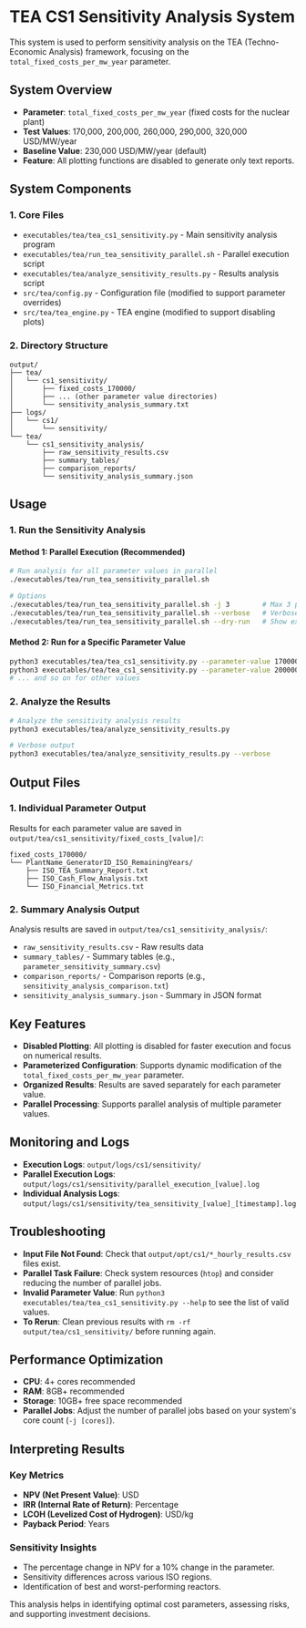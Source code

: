 # TEA CS1 Sensitivity Analysis System

This system is used to perform sensitivity analysis on the TEA (Techno-Economic Analysis) framework, focusing on the `total_fixed_costs_per_mw_year` parameter.

## System Overview

- **Parameter**: `total_fixed_costs_per_mw_year` (fixed costs for the nuclear plant)
- **Test Values**: 170,000, 200,000, 260,000, 290,000, 320,000 USD/MW/year
- **Baseline Value**: 230,000 USD/MW/year (default)
- **Feature**: All plotting functions are disabled to generate only text reports.

## System Components

### 1. Core Files

- `executables/tea/tea_cs1_sensitivity.py` - Main sensitivity analysis program
- `executables/tea/run_tea_sensitivity_parallel.sh` - Parallel execution script
- `executables/tea/analyze_sensitivity_results.py` - Results analysis script
- `src/tea/config.py` - Configuration file (modified to support parameter overrides)
- `src/tea/tea_engine.py` - TEA engine (modified to support disabling plots)

### 2. Directory Structure

```
output/
├── tea/
│   └── cs1_sensitivity/
│       ├── fixed_costs_170000/
│       ├── ... (other parameter value directories)
│       └── sensitivity_analysis_summary.txt
├── logs/
│   └── cs1/
│       └── sensitivity/
└── tea/
    └── cs1_sensitivity_analysis/
        ├── raw_sensitivity_results.csv
        ├── summary_tables/
        ├── comparison_reports/
        └── sensitivity_analysis_summary.json
```

## Usage

### 1. Run the Sensitivity Analysis

#### Method 1: Parallel Execution (Recommended)

```bash
# Run analysis for all parameter values in parallel
./executables/tea/run_tea_sensitivity_parallel.sh

# Options
./executables/tea/run_tea_sensitivity_parallel.sh -j 3        # Max 3 parallel jobs
./executables/tea/run_tea_sensitivity_parallel.sh --verbose   # Verbose output
./executables/tea/run_tea_sensitivity_parallel.sh --dry-run   # Show execution plan
```

#### Method 2: Run for a Specific Parameter Value

```bash
python3 executables/tea/tea_cs1_sensitivity.py --parameter-value 170000
python3 executables/tea/tea_cs1_sensitivity.py --parameter-value 200000
# ... and so on for other values
```

### 2. Analyze the Results

```bash
# Analyze the sensitivity analysis results
python3 executables/tea/analyze_sensitivity_results.py

# Verbose output
python3 executables/tea/analyze_sensitivity_results.py --verbose
```

## Output Files

### 1. Individual Parameter Output

Results for each parameter value are saved in `output/tea/cs1_sensitivity/fixed_costs_[value]/`:

```
fixed_costs_170000/
└── PlantName_GeneratorID_ISO_RemainingYears/
    ├── ISO_TEA_Summary_Report.txt
    ├── ISO_Cash_Flow_Analysis.txt
    └── ISO_Financial_Metrics.txt
```

### 2. Summary Analysis Output

Analysis results are saved in `output/tea/cs1_sensitivity_analysis/`:

- `raw_sensitivity_results.csv` - Raw results data
- `summary_tables/` - Summary tables (e.g., `parameter_sensitivity_summary.csv`)
- `comparison_reports/` - Comparison reports (e.g., `sensitivity_analysis_comparison.txt`)
- `sensitivity_analysis_summary.json` - Summary in JSON format

## Key Features

- **Disabled Plotting**: All plotting is disabled for faster execution and focus on numerical results.
- **Parameterized Configuration**: Supports dynamic modification of the `total_fixed_costs_per_mw_year` parameter.
- **Organized Results**: Results are saved separately for each parameter value.
- **Parallel Processing**: Supports parallel analysis of multiple parameter values.

## Monitoring and Logs

- **Execution Logs**: `output/logs/cs1/sensitivity/`
- **Parallel Execution Logs**: `output/logs/cs1/sensitivity/parallel_execution_[value].log`
- **Individual Analysis Logs**: `output/logs/cs1/sensitivity/tea_sensitivity_[value]_[timestamp].log`

## Troubleshooting

- **Input File Not Found**: Check that `output/opt/cs1/*_hourly_results.csv` files exist.
- **Parallel Task Failure**: Check system resources (`htop`) and consider reducing the number of parallel jobs.
- **Invalid Parameter Value**: Run `python3 executables/tea/tea_cs1_sensitivity.py --help` to see the list of valid values.
- **To Rerun**: Clean previous results with `rm -rf output/tea/cs1_sensitivity/` before running again.

## Performance Optimization

- **CPU**: 4+ cores recommended
- **RAM**: 8GB+ recommended
- **Storage**: 10GB+ free space recommended
- **Parallel Jobs**: Adjust the number of parallel jobs based on your system's core count (`-j [cores]`).

## Interpreting Results

### Key Metrics

- **NPV (Net Present Value)**: USD
- **IRR (Internal Rate of Return)**: Percentage
- **LCOH (Levelized Cost of Hydrogen)**: USD/kg
- **Payback Period**: Years

### Sensitivity Insights

- The percentage change in NPV for a 10% change in the parameter.
- Sensitivity differences across various ISO regions.
- Identification of best and worst-performing reactors.

This analysis helps in identifying optimal cost parameters, assessing risks, and supporting investment decisions.
